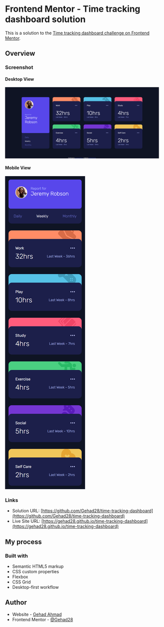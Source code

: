 # Frontend Mentor - Time tracking dashboard solution

This is a solution to the [Time tracking dashboard challenge on Frontend Mentor](https://www.frontendmentor.io/challenges/time-tracking-dashboard-UIQ7167Jw). 


## Overview

### Screenshot

#### Desktop View

![](./screencapture.png)

#### Mobile View

![](./screencapture2.png)

### Links

- Solution URL: [https://github.com/Gehad28/time-tracking-dashboard](https://github.com/Gehad28/time-tracking-dashboard)
- Live Site URL: [https://gehad28.github.io/time-tracking-dashboard](https://gehad28.github.io/time-tracking-dashboard)

## My process

### Built with

- Semantic HTML5 markup
- CSS custom properties
- Flexbox
- CSS Grid
- Desktop-first workflow


## Author

- Website - [Gehad Ahmad](https://github.com/Gehad28)
- Frontend Mentor - [@Gehad28](https://www.frontendmentor.io/profile/Gehad28)

